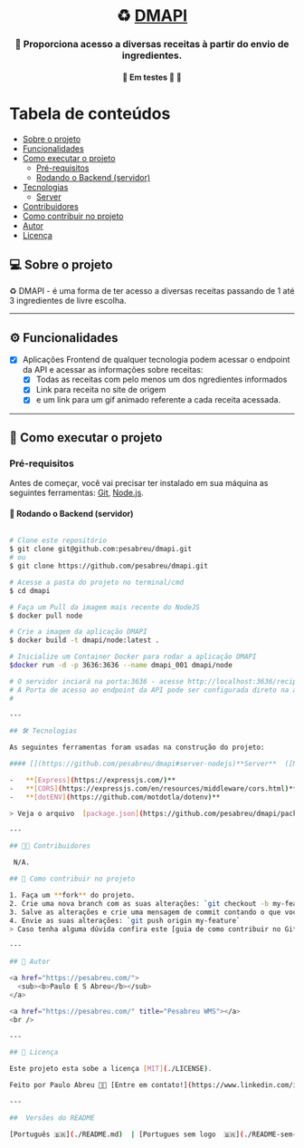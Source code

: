 <h1 align="center">
     ♻️ <a href="#" alt="API Recipes "> DMAPI </a>
</h1>

<h3 align="center">
    🌱 Proporciona acesso a diversas receitas à partir do envio de ingredientes.
</h3>

<h4 align="center">
	🚧   Em testes 🚀 🚧
</h4>

Tabela de conteúdos
=================
<!--ts-->
   * [Sobre o projeto](#-sobre-o-projeto)
   * [Funcionalidades](#-funcionalidades)
   * [Como executar o projeto](#-como-executar-o-projeto)
     * [Pré-requisitos](#pré-requisitos)
     * [Rodando o Backend (servidor)](#user-content--rodando-o-backend-servidor)
   * [Tecnologias](#-tecnologias)
     * [Server](#user-content-server--nodejs----typescript)
   * [Contribuidores](#-contribuidores)
   * [Como contribuir no projeto](#-como-contribuir-no-projeto)
   * [Autor](#-autor)
   * [Licença](#user-content--licença)
<!--te-->


## 💻 Sobre o projeto

♻️ DMAPI - é uma forma de ter acesso a diversas receitas passando de 1 até 3 ingredientes de livre escolha.


---


## ⚙️ Funcionalidades

- [x] Aplicações Frontend de qualquer tecnologia podem acessar o endpoint da API e acessar as informações sobre receitas:
  - [x] Todas as receitas com pelo menos um dos ngredientes informados
  - [x] Link para receita no site de origem
  - [x] e um link para um gif animado referente a cada receita acessada. 

---

## 🚀 Como executar o projeto

### Pré-requisitos

Antes de começar, você vai precisar ter instalado em sua máquina as seguintes ferramentas:
[Git](https://git-scm.com), [Node.js](https://nodejs.org/en/). 

#### 🎲 Rodando o Backend (servidor)

```bash

# Clone este repositório
$ git clone git@github.com:pesabreu/dmapi.git
# ou
$ git clone https://github.com/pesabreu/dmapi.git

# Acesse a pasta do projeto no terminal/cmd
$ cd dmapi

# Faça um Pull da imagem mais recente do NodeJS
$ docker pull node

# Crie a imagem da aplicação DMAPI
$ docker build -t dmapi/node:latest .

# Inicialize um Container Docker para rodar a aplicação DMAPI
$docker run -d -p 3636:3636 --name dmapi_001 dmapi/node

# O servidor inciará na porta:3636 - acesse http://localhost:3636/recipes?i=ingrediente1,[ingrediente2],[ingrediente3] 
# A Porta de acesso ao endpoint da API pode ser configurada direto na aplicação(arquivo .env) ou na imagem Docker no arquivo Dockerfile  
#

---

## 🛠 Tecnologias

As seguintes ferramentas foram usadas na construção do projeto:

#### [](https://github.com/pesabreu/dmapi#server-nodejs)**Server**  ([NodeJS](https://nodejs.org/en/))

-   **[Express](https://expressjs.com/)**
-   **[CORS](https://expressjs.com/en/resources/middleware/cors.html)**
-   **[dotENV](https://github.com/motdotla/dotenv)**

> Veja o arquivo  [package.json](https://github.com/pesabreu/dmapi/package.json)

---

## 👨‍💻 Contribuidores

 N/A.

## 💪 Como contribuir no projeto

1. Faça um **fork** do projeto.
2. Crie uma nova branch com as suas alterações: `git checkout -b my-feature`
3. Salve as alterações e crie uma mensagem de commit contando o que você fez: `git commit -m "feature: My new feature"`
4. Envie as suas alterações: `git push origin my-feature`
> Caso tenha alguma dúvida confira este [guia de como contribuir no GitHub](./CONTRIBUTING.md)

---

## 🦸 Autor

<a href="https://pesabreu.com/">
  <sub><b>Paulo E S Abreu</b></sub>
</a>

<a href="https://pesabreu.com/" title="Pesabreu WMS"></a>
<br />

---

## 📝 Licença

Este projeto esta sobe a licença [MIT](./LICENSE).

Feito por Paulo Abreu 👋🏽 [Entre em contato!](https://www.linkedin.com/in/paulo-emilio-dos-santos-abreu-43738b25/)

---

##  Versões do README

[Português 🇧🇷](./README.md)  | [Portugues sem logo  🇧🇷](./README-sem-logo.md) 
